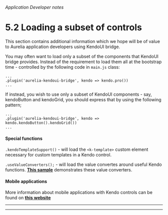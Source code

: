 _Application Developer notes_
# 5.2 Loading a subset of controls

This section contains additional information which we hope will be of value to Aurelia application developers using KendoUI bridge.
<br>

You may often want to load only a subset of the components that KendoUI bridge provides. Instead of the requirement to load them all at the bootstrap time - controlled by the following code in `main.js` class:

```
...
.plugin('aurelia-kendoui-bridge', kendo => kendo.pro())
...
```


If instead, you wish to use only a subset of KendoUI components - say, kendoButton and kendoGrid, you should express that by using the following pattern;

```
...
.plugin('aurelia-kendoui-bridge', kendo => kendo.kendoButton().kendoGrid())
...
```

#### Special functions

`.kendoTemplateSupport()` - will load the `<k-template>` custom element necessary for custom templates in a Kendo control.

`.useValueConverters();` - will load the value convertes around useful Kendo functions. **[This sample](http://aurelia-ui-toolkits.github.io/demo-kendo/#/samples/valueconverters)** demonstrates these value converters.
<br>

#### Mobile applications
More information about mobile applications with Kendo controls can be found on **[this website](http://www.kendouimobileguide.com/)**

***
***
